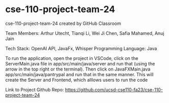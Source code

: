 # cse-110-project-team-24
cse-110-project-team-24 created by GitHub Classroom

Team Members: Arthur Utecht, Tianqi Li, Wei Ji Chen, Safia Mahamed, Anuj Jain

Tech Stack: OpenAI API, JavaFx, Whisper 
Programming Language: Java 

To run the application, open the project in VSCode, click on the ServerMain.java file in app/src/main/java/server and run that (using the arrow in the top right or the terminal). Then click on JavaFXMain.java app/src/main/java/pantrypal and run that in the same manner. This will create the Server and Frontend, which alllows users to run the code 

Link to Project Github Repo: https://github.com/ucsd-cse110-fa23/cse-110-project-team-24
